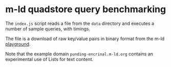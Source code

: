 # m-ld quadstore query benchmarking
The `index.js` script reads a file from the `data` directory and executes a
number of sample queries, with timings.

The file is a download of raw key/value pairs in binary format from the m-ld
[playground](https://egde.m-ld.org/playground/).

Note that the example domain `punding-encrinal.m-ld.org` contains an
experimental use of Lists for text content.

